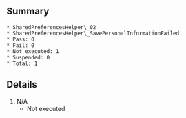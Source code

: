## Summary
	* SharedPreferencesHelper\_02
	* SharedPreferencesHelper\_SavePersonalInformationFailed
	* Pass: 0
	* Fail: 0
	* Not executed: 1
	* Suspended: 0
	* Total: 1
## Details
1. N/A
	* Not executed
